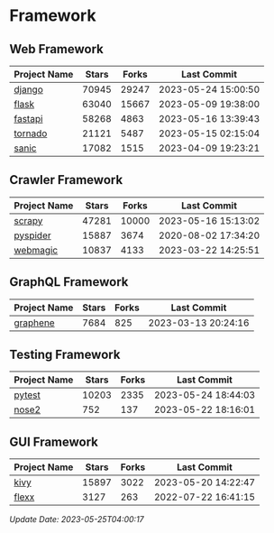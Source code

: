# Framework

## Web Framework
| Project Name | Stars | Forks | Last Commit |
| ------------ | ----- | ----- | ----------- |
| [django](https://github.com/django/django) | 70945 | 29247 | 2023-05-24 15:00:50 |
| [flask](https://github.com/pallets/flask) | 63040 | 15667 | 2023-05-09 19:38:00 |
| [fastapi](https://github.com/tiangolo/fastapi) | 58268 | 4863 | 2023-05-16 13:39:43 |
| [tornado](https://github.com/tornadoweb/tornado) | 21121 | 5487 | 2023-05-15 02:15:04 |
| [sanic](https://github.com/sanic-org/sanic) | 17082 | 1515 | 2023-04-09 19:23:21 |

## Crawler Framework
| Project Name | Stars | Forks | Last Commit |
| ------------ | ----- | ----- | ----------- |
| [scrapy](https://github.com/scrapy/scrapy) | 47281 | 10000 | 2023-05-16 15:13:02 |
| [pyspider](https://github.com/binux/pyspider) | 15887 | 3674 | 2020-08-02 17:34:20 |
| [webmagic](https://github.com/code4craft/webmagic) | 10837 | 4133 | 2023-03-22 14:25:51 |

## GraphQL Framework
| Project Name | Stars | Forks | Last Commit |
| ------------ | ----- | ----- | ----------- |
| [graphene](https://github.com/graphql-python/graphene) | 7684 | 825 | 2023-03-13 20:24:16 |

## Testing Framework
| Project Name | Stars | Forks | Last Commit |
| ------------ | ----- | ----- | ----------- |
| [pytest](https://github.com/pytest-dev/pytest) | 10203 | 2335 | 2023-05-24 18:44:03 |
| [nose2](https://github.com/nose-devs/nose2) | 752 | 137 | 2023-05-22 18:16:01 |

## GUI Framework
| Project Name | Stars | Forks | Last Commit |
| ------------ | ----- | ----- | ----------- |
| [kivy](https://github.com/kivy/kivy) | 15897 | 3022 | 2023-05-20 14:22:47 |
| [flexx](https://github.com/flexxui/flexx) | 3127 | 263 | 2022-07-22 16:41:15 |

*Update Date: 2023-05-25T04:00:17*